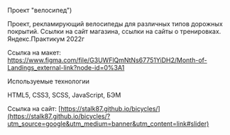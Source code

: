 Проект "велосипед")

Проект, рекламирующий велосипеды для различных типов дорожных покрытий. Ссылки на сайт магазина, ссылки на сайты о тренировках.
Яндекс.Практикум 2022г

Ссылка на макет:
https://www.figma.com/file/G3UWFlQmNtNs67751YiDH2/Month-of-Landings_external-link?node-id=0%3A1

Используемые технологии

HTML5, CSS3, SCSS, JavaScript, БЭМ

Ссылка на сайт:
[https://stalk87.github.io/bicycles/](https://stalk87.github.io/bicycles/?utm_source=google&utm_medium=banner&utm_content=link#slider)
